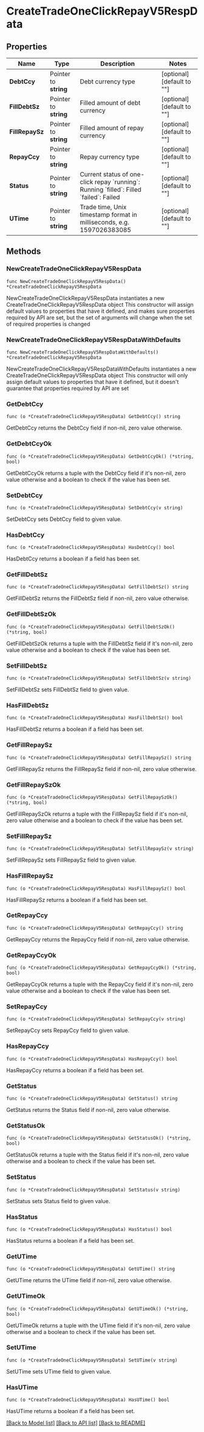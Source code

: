 # CreateTradeOneClickRepayV5RespData

## Properties

Name | Type | Description | Notes
------------ | ------------- | ------------- | -------------
**DebtCcy** | Pointer to **string** | Debt currency type | [optional] [default to ""]
**FillDebtSz** | Pointer to **string** | Filled amount of debt currency | [optional] [default to ""]
**FillRepaySz** | Pointer to **string** | Filled amount of repay currency | [optional] [default to ""]
**RepayCcy** | Pointer to **string** | Repay currency type | [optional] [default to ""]
**Status** | Pointer to **string** | Current status of one-click repay   &#x60;running&#x60;: Running   &#x60;filled&#x60;: Filled   &#x60;failed&#x60;: Failed | [optional] [default to ""]
**UTime** | Pointer to **string** | Trade time, Unix timestamp format in milliseconds, e.g. 1597026383085 | [optional] [default to ""]

## Methods

### NewCreateTradeOneClickRepayV5RespData

`func NewCreateTradeOneClickRepayV5RespData() *CreateTradeOneClickRepayV5RespData`

NewCreateTradeOneClickRepayV5RespData instantiates a new CreateTradeOneClickRepayV5RespData object
This constructor will assign default values to properties that have it defined,
and makes sure properties required by API are set, but the set of arguments
will change when the set of required properties is changed

### NewCreateTradeOneClickRepayV5RespDataWithDefaults

`func NewCreateTradeOneClickRepayV5RespDataWithDefaults() *CreateTradeOneClickRepayV5RespData`

NewCreateTradeOneClickRepayV5RespDataWithDefaults instantiates a new CreateTradeOneClickRepayV5RespData object
This constructor will only assign default values to properties that have it defined,
but it doesn't guarantee that properties required by API are set

### GetDebtCcy

`func (o *CreateTradeOneClickRepayV5RespData) GetDebtCcy() string`

GetDebtCcy returns the DebtCcy field if non-nil, zero value otherwise.

### GetDebtCcyOk

`func (o *CreateTradeOneClickRepayV5RespData) GetDebtCcyOk() (*string, bool)`

GetDebtCcyOk returns a tuple with the DebtCcy field if it's non-nil, zero value otherwise
and a boolean to check if the value has been set.

### SetDebtCcy

`func (o *CreateTradeOneClickRepayV5RespData) SetDebtCcy(v string)`

SetDebtCcy sets DebtCcy field to given value.

### HasDebtCcy

`func (o *CreateTradeOneClickRepayV5RespData) HasDebtCcy() bool`

HasDebtCcy returns a boolean if a field has been set.

### GetFillDebtSz

`func (o *CreateTradeOneClickRepayV5RespData) GetFillDebtSz() string`

GetFillDebtSz returns the FillDebtSz field if non-nil, zero value otherwise.

### GetFillDebtSzOk

`func (o *CreateTradeOneClickRepayV5RespData) GetFillDebtSzOk() (*string, bool)`

GetFillDebtSzOk returns a tuple with the FillDebtSz field if it's non-nil, zero value otherwise
and a boolean to check if the value has been set.

### SetFillDebtSz

`func (o *CreateTradeOneClickRepayV5RespData) SetFillDebtSz(v string)`

SetFillDebtSz sets FillDebtSz field to given value.

### HasFillDebtSz

`func (o *CreateTradeOneClickRepayV5RespData) HasFillDebtSz() bool`

HasFillDebtSz returns a boolean if a field has been set.

### GetFillRepaySz

`func (o *CreateTradeOneClickRepayV5RespData) GetFillRepaySz() string`

GetFillRepaySz returns the FillRepaySz field if non-nil, zero value otherwise.

### GetFillRepaySzOk

`func (o *CreateTradeOneClickRepayV5RespData) GetFillRepaySzOk() (*string, bool)`

GetFillRepaySzOk returns a tuple with the FillRepaySz field if it's non-nil, zero value otherwise
and a boolean to check if the value has been set.

### SetFillRepaySz

`func (o *CreateTradeOneClickRepayV5RespData) SetFillRepaySz(v string)`

SetFillRepaySz sets FillRepaySz field to given value.

### HasFillRepaySz

`func (o *CreateTradeOneClickRepayV5RespData) HasFillRepaySz() bool`

HasFillRepaySz returns a boolean if a field has been set.

### GetRepayCcy

`func (o *CreateTradeOneClickRepayV5RespData) GetRepayCcy() string`

GetRepayCcy returns the RepayCcy field if non-nil, zero value otherwise.

### GetRepayCcyOk

`func (o *CreateTradeOneClickRepayV5RespData) GetRepayCcyOk() (*string, bool)`

GetRepayCcyOk returns a tuple with the RepayCcy field if it's non-nil, zero value otherwise
and a boolean to check if the value has been set.

### SetRepayCcy

`func (o *CreateTradeOneClickRepayV5RespData) SetRepayCcy(v string)`

SetRepayCcy sets RepayCcy field to given value.

### HasRepayCcy

`func (o *CreateTradeOneClickRepayV5RespData) HasRepayCcy() bool`

HasRepayCcy returns a boolean if a field has been set.

### GetStatus

`func (o *CreateTradeOneClickRepayV5RespData) GetStatus() string`

GetStatus returns the Status field if non-nil, zero value otherwise.

### GetStatusOk

`func (o *CreateTradeOneClickRepayV5RespData) GetStatusOk() (*string, bool)`

GetStatusOk returns a tuple with the Status field if it's non-nil, zero value otherwise
and a boolean to check if the value has been set.

### SetStatus

`func (o *CreateTradeOneClickRepayV5RespData) SetStatus(v string)`

SetStatus sets Status field to given value.

### HasStatus

`func (o *CreateTradeOneClickRepayV5RespData) HasStatus() bool`

HasStatus returns a boolean if a field has been set.

### GetUTime

`func (o *CreateTradeOneClickRepayV5RespData) GetUTime() string`

GetUTime returns the UTime field if non-nil, zero value otherwise.

### GetUTimeOk

`func (o *CreateTradeOneClickRepayV5RespData) GetUTimeOk() (*string, bool)`

GetUTimeOk returns a tuple with the UTime field if it's non-nil, zero value otherwise
and a boolean to check if the value has been set.

### SetUTime

`func (o *CreateTradeOneClickRepayV5RespData) SetUTime(v string)`

SetUTime sets UTime field to given value.

### HasUTime

`func (o *CreateTradeOneClickRepayV5RespData) HasUTime() bool`

HasUTime returns a boolean if a field has been set.


[[Back to Model list]](../README.md#documentation-for-models) [[Back to API list]](../README.md#documentation-for-api-endpoints) [[Back to README]](../README.md)


